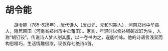 胡令能
==
　　胡令能（785-826年），唐代诗人（唐贞元、元和时期人），河南郑州中牟县人，隐居圃田（河南省郑州市中牟莆田）。家贫，年轻时以修补锅碗盆缸为生，人称“胡钉铰”。传说诗人梦人剖其腹，以一卷书内之，遂能吟咏。他的诗语言浅显而构思精巧，生活情趣很浓，现仅存七绝诗4首。
